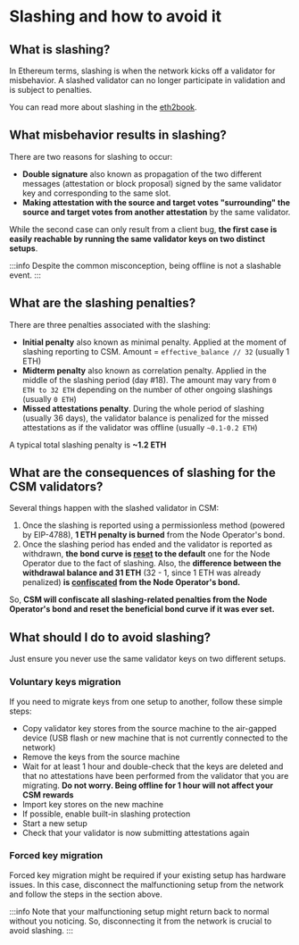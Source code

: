 # Slashing and how to avoid it

## What is slashing?

In Ethereum terms, slashing is when the network kicks off a validator for misbehavior. A slashed validator can no longer participate in validation and is subject to penalties.

You can read more about slashing in the [eth2book](https://eth2book.info/capella/part2/incentives/slashing/).

## What misbehavior results in slashing?

There are two reasons for slashing to occur:

- **Double signature** also known as propagation of the two different messages (attestation or block proposal) signed by the same validator key and corresponding to the same slot.
- **Making attestation with the source and target votes "surrounding" the source and target votes from another attestation** by the same validator.

While the second case can only result from a client bug, **the first case is easily reachable by running the same validator keys on two distinct setups**.

:::info
Despite the common misconception, being offline is not a slashable event.
:::

## What are the slashing penalties?

There are three penalties associated with the slashing:

- **Initial penalty** also known as minimal penalty. Applied at the moment of slashing reporting to CSM. Amount = `effective_balance // 32` (usually 1 ETH)
- **Midterm penalty** also known as correlation penalty. Applied in the middle of the slashing period (day #18). The amount may vary from `0 ETH to 32 ETH` depending on the number of other ongoing slashings (usually `0 ETH`)
- **Missed attestations penalty**. During the whole period of slashing (usually 36 days), the validator balance is penalized for the missed attestations as if the validator was offline (usually `~0.1-0.2 ETH`)

A typical total slashing penalty is **~1.2 ETH**

## What are the consequences of slashing for the CSM validators?

Several things happen with the slashed validator in CSM:

1. Once the slashing is reported using a permissionless method (powered by EIP-4788), **1 ETH penalty is burned** from the Node Operator's bond.
2. Once the slashing period has ended and the validator is reported as withdrawn, **the bond curve is [reset](/staking-modules/csm/penalties.md#benefits-reset) to the default** one for the Node Operator due to the fact of slashing. Also, the **difference between the withdrawal balance and 31 ETH** (32 - 1, since 1 ETH was already penalized) **is [confiscated](/staking-modules/csm/penalties.md#reasons) from the Node Operator's bond.**

So, **CSM will confiscate all slashing-related penalties from the Node Operator's bond and reset the beneficial bond curve if it was ever set.**

## What should I do to avoid slashing?

Just ensure you never use the same validator keys on two different setups.

### Voluntary keys migration

If you need to migrate keys from one setup to another, follow these simple steps:

- Copy validator key stores from the source machine to the air-gapped device (USB flash or new machine that is not currently connected to the network)
- Remove the keys from the source machine
- Wait for at least 1 hour and double-check that the keys are deleted and that no attestations have been performed from the validator that you are migrating. **Do not worry. Being offline for 1 hour will not affect your CSM rewards**
- Import key stores on the new machine
- If possible, enable built-in slashing protection
- Start a new setup
- Check that your validator is now submitting attestations again

### Forced key migration

Forced key migration might be required if your existing setup has hardware issues. In this case, disconnect the malfunctioning setup from the network and follow the steps in the section above.

:::info
Note that your malfunctioning setup might return back to normal without you noticing. So, disconnecting it from the network is crucial to avoid slashing.
:::
